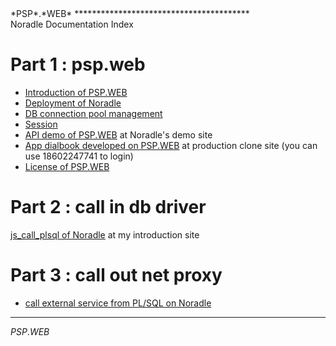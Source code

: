 <link type="text/css" rel="stylesheet" href="doc.css" />
<span class="psp_logo">*PSP*.*WEB*<span>
****************************************

<div id="title">  Noradle Documentation Index  </div>


Part 1 : psp.web
==========

* [Introduction of PSP.WEB](introduction.html)
* [Deployment of Noradle](deployment.html)
* [DB connection pool management](db_conn_pool_mgm.html)
* [Session](session.html)
* [API demo of PSP.WEB](http://example.noradle.com/demo/index_b.frame) at Noradle's demo site
* [App dialbook developed on PSP.WEB](http://demo.unidialbook.com) at production clone site (you can use 18602247741 to login)
* [License of PSP.WEB](plicense.html)

Part 2 : call in db driver
======

[js_call_plsql of Noradle](js_call_plsql.html) at my introduction site


Part 3 : call out net proxy
======

* [call external service from PL/SQL on Noradle](call_out.html)


**********************************************
<span class="psp_logo footer">*PSP*.*WEB*<span>